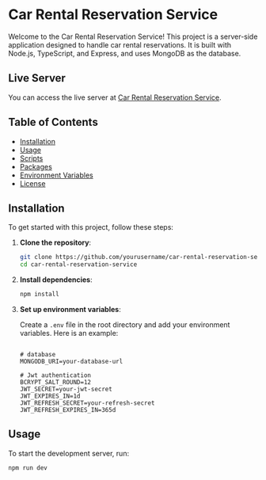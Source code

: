 # Car Rental Reservation Service

Welcome to the Car Rental Reservation Service! This project is a server-side application designed to handle car rental reservations. It is built with Node.js, TypeScript, and Express, and uses MongoDB as the database.

## Live Server

You can access the live server at [Car Rental Reservation Service](https://car-rental-reservation-service.vercel.app/).

## Table of Contents

- [Installation](#installation)
- [Usage](#usage)
- [Scripts](#scripts)
- [Packages](#packages)
- [Environment Variables](#environment-variables)
- [License](#license)

## Installation

To get started with this project, follow these steps:

1. **Clone the repository**:

    ```bash
    git clone https://github.com/yourusername/car-rental-reservation-service.git
    cd car-rental-reservation-service
    ```

2. **Install dependencies**:

    ```bash
    npm install
    ```

3. **Set up environment variables**:

    Create a `.env` file in the root directory and add your environment variables. Here is an example:

    ```env

    # database
    MONGODB_URI=your-database-url

    # Jwt authentication
    BCRYPT_SALT_ROUND=12
    JWT_SECRET=your-jwt-secret
    JWT_EXPIRES_IN=1d
    JWT_REFRESH_SECRET=your-refresh-secret
    JWT_REFRESH_EXPIRES_IN=365d
    ```

## Usage

To start the development server, run:

```bash
npm run dev
